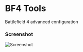 # BF4 Tools
Battlefield 4 advanced configuration

### Screenshot
![Screenshot](https://cloud.githubusercontent.com/assets/4542110/8761292/e231f584-2d49-11e5-9810-70d123bdd3b7.jpg)